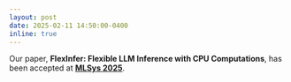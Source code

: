 ```yaml
---
layout: post
date: 2025-02-11 14:50:00-0400
inline: true
---
```


<!-- Our paper has been accepeted at <strong><a href="https://hpca-conf.org/2025/">HPCA 2025</a></strong>. -->
Our paper, <strong>FlexInfer: Flexible LLM Inference with CPU Computations</strong>,  has been accepted at <strong><a href="https://mlsys.org/Conferences/2025/">MLSys 2025</a></strong>.